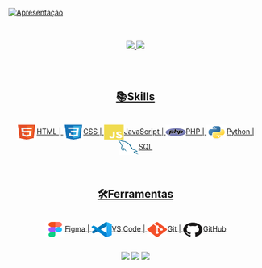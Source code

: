   <a href="https://github.com/iuripaiva">
  
  ![Apresentação](https://readme-typing-svg.herokuapp.com/?color=D2B270&size=30&center=true&vCenter=true&width=1000&lines=Oi,+boas+vindas!;Meu+nome+é+Iuri+Paiva;Tenho+26+anos;Graduado+em+Sistemas+de+Informação;Pós+graduando+em+Desenvolvimento+Fullstack;Foco+na+área+de+Desenvolvimento+Web!)
  
<div align="center">
  
   </br></br>
  <img height="180em" src="https://github-readme-stats-sigma-five.vercel.app/api?username=iuripaiva&show_icons=true&theme=ayu-mirage&include_all_commits=true&count_private=true"/>
  <img height="180em" src="https://github-readme-stats-sigma-five.vercel.app/api/top-langs/?username=iuripaiva&layout=compact&langs_count=7&theme=ayu-mirage"/>
  
</div>
  
</br></br>
  
<div align="center">
  
   ## 📚Skills
  
  <div style="display: inline_block"><br>
     <img align="center" alt="HTML" height="30" width="40" src="https://raw.githubusercontent.com/devicons/devicon/master/icons/html5/html5-original.svg">HTML |
     <img align="center" alt="CSS" height="30" width="40" src="https://raw.githubusercontent.com/devicons/devicon/master/icons/css3/css3-original.svg">CSS |
     <img align="center" alt="JavaScript" height="30" width="40" src="https://raw.githubusercontent.com/devicons/devicon/master/icons/javascript/javascript-plain.svg">JavaScript |
     <img align="center" alt="PHP" height="30" width="40" src="https://raw.githubusercontent.com/devicons/devicon/master/icons/php/php-original.svg">PHP |
     <img align="center" alt="Python" height="30" width="40" src="https://raw.githubusercontent.com/devicons/devicon/master/icons/python/python-original.svg">Python |
    <img align="center" alt="MySQL" height="30" width="40" src="https://raw.githubusercontent.com/devicons/devicon/master/icons/mysql/mysql-original.svg">SQL
  </div>
  </br></br>
  
## 🛠Ferramentas
  
  <div style="display: inline_block"><br>
     <img align="center" alt="HTML" height="30" width="40" src="https://raw.githubusercontent.com/devicons/devicon/master/icons/figma/figma-original.svg">Figma |
     <img align="center" alt="CSS" height="30" width="40" src="https://raw.githubusercontent.com/devicons/devicon/master/icons/vscode/vscode-original.svg">VS Code |
    <img align="center" alt="Git" height="30" width="40" src="https://raw.githubusercontent.com/devicons/devicon/master/icons/git/git-original.svg">Git |
    <img align="center" alt="GitHub" height="30" width="40" src="https://raw.githubusercontent.com/devicons/devicon/master/icons/github/github-original.svg">GitHub
  </div>
  
  ##
 
  <div> 
    <a href="https://instagram.com/iuripaiva" target="_blank"><img src="https://img.shields.io/badge/-Instagram-%23E4405F?style=for-the-badge&logo=instagram&logoColor=white" target="_blank"></a>
    <a href = "mailto:iuripaiva27@gmail.com"><img src="https://img.shields.io/badge/-Gmail-%23333?style=for-the-badge&logo=gmail&logoColor=white" target="_blank"></a>
    <a href="https://www.linkedin.com/in/iuripaiva" target="_blank"><img src="https://img.shields.io/badge/-LinkedIn-%230077B5?style=for-the-badge&logo=linkedin&logoColor=white" target="_blank"></a>  
  </div>
  
</div>
